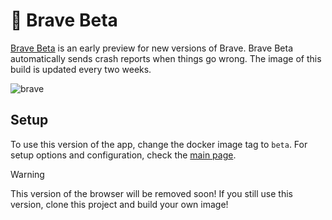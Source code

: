 [brave]: https://brave.com/download-beta/
[main]: https://github.com/tibor309/brave/tree/main


# 🦁 Brave Beta
[Brave Beta][brave] is an early preview for new versions of Brave. Brave Beta automatically sends crash reports when things go wrong. The image of this build is updated every two weeks.

![brave](https://github.com/user-attachments/assets/8573341d-d7a2-403c-8ddd-4edf7e7172a3)

## Setup
To use this version of the app, change the docker image tag to `beta`. For setup options and configuration, check the [main page][main].

> [!WARNING]
> This version of the browser will be removed soon! If you still use this version, clone this project and build your own image!
